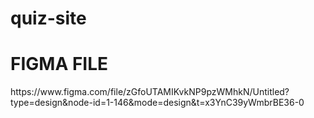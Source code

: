 # quiz-site

<h1>FIGMA FILE</h1>
https://www.figma.com/file/zGfoUTAMIKvkNP9pzWMhkN/Untitled?type=design&node-id=1-146&mode=design&t=x3YnC39yWmbrBE36-0
